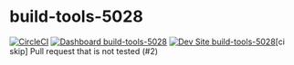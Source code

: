 # build-tools-5028

[![CircleCI](https://circleci.com/gh/pantheon-ci-bot/build-tools-5028.svg?style=shield)](https://circleci.com/gh/pantheon-ci-bot/build-tools-5028)
[![Dashboard build-tools-5028](https://img.shields.io/badge/dashboard-build_tools_5028-yellow.svg)](https://dashboard.pantheon.io/sites/bb35be04-bc85-4534-90b0-c29972e5d98e#dev/code)
[![Dev Site build-tools-5028](https://img.shields.io/badge/site-build_tools_5028-blue.svg)](http://dev-build-tools-5028.pantheonsite.io/)[ci skip] Pull request that is not tested (#2)
